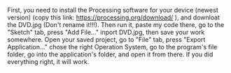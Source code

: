 First, you need to install the Processing software for your device (newest version) (copy this link: https://processing.org/download/ ),
and downloat the DVD.jpg (Don't rename it!!!).
Then run it, paste my code there, go to the "Sketch" tab, press "Add File..." inport DVD.jpg, then save your work somewhere.
Open your saved project, go to "File" tab, press "Export Application..." chose the right Operation System, go to the program's file folder,
go into the application's folder, and open it from there. If you did everything right, it will work.
